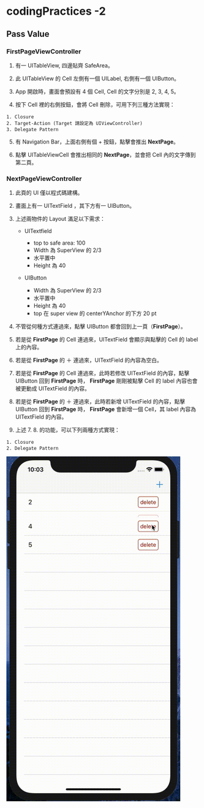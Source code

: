 # codingPractices -2
## Pass Value

### **FirstPageViewController**

1. 有一 UITableView, 四邊貼齊 SafeArea。

2. 此 UITableView 的 Cell 左側有一個 UILabel, 右側有一個 UIButton。

3. App 開啟時，畫面會預設有 4 個 Cell, Cell 的文字分別是 2, 3, 4, 5。

4. 按下 Cell 裡的右側按鈕，會將 Cell 刪除，可用下列三種方法實現：

```
1. Closure
2. Target-Action (Target 請設定為 UIViewController)
3. Delegate Pattern
```

5. 有 Navigation Bar，上面右側有個 + 按鈕，點擊會推出 **NextPage**。

6. 點擊 UITableViewCell 會推出相同的 **NextPage**，並會把 Cell 內的文字傳到第二頁。


### **NextPageViewController**

1. 此頁的 UI 僅以程式碼建構。

2. 畫面上有一 UITextField ，其下方有一 UIButton。

3. 上述兩物件的 Layout 滿足以下需求：

   * UITextfield

     * top to safe area: 100
     * Width 為 SuperView 的 2/3
     * 水平置中
     * Height 為 40

   * UIButton

     * Width 為 SuperView 的 2/3
     * 水平置中
     * Height 為 40
     * top 在 super view 的 centerYAnchor 的下方 20 pt 

4. 不管從何種方式連過來，點擊 UIButton 都會回到上一頁（**FirstPage**）。

5. 若是從 **FirstPage** 的 Cell 連過來，UITextField 會顯示與點擊的 Cell 的 label 上的內容。

6. 若是從 **FirstPage** 的 ＋ 連過來，UITextField 的內容為空白。
   
7. 若是從 **FirstPage** 的 Cell 連過來，此時若修改 UITextField 的內容，點擊 UIButton 回到 **FirstPage** 時，
   **FirstPage** 剛剛被點擊 Cell 的 label 內容也會被更動成 UITextField 的內容。
   
8. 若是從 **FirstPage** 的 ＋ 連過來，此時若新增 UITextField 的內容，點擊 UIButton 回到 **FirstPage** 時，
   **FirstPage** 會新增一個 Cell，其 label 內容為 UITextField 的內容。
   
9. 上述 7. 8. 的功能，可以下列兩種方式實現：

```
1. Closure
2. Delegate Pattern
```

![GITHUB](https://github.com/Sylviajiafen/codingPractices2/blob/master/PassValue.gif)
